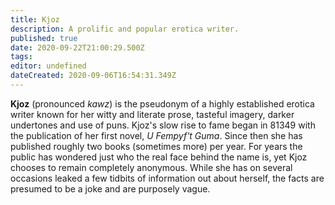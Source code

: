 ```yaml
---
title: Kjoz
description: A prolific and popular erotica writer.
published: true
date: 2020-09-22T21:00:29.500Z
tags: 
editor: undefined
dateCreated: 2020-09-06T16:54:31.349Z
---
```


**Kjoz** (pronounced *kawz*) is the pseudonym of a highly established erotica writer known for her witty and literate prose, tasteful imagery, darker undertones and use of puns. Kjoz's slow rise to fame began in 81349 with the publication of her first novel, *U Fempyf't Guma*. Since then she has published roughly two books (sometimes more) per year. For years the public has wondered just who the real face behind the name is, yet Kjoz chooses to remain completely anonymous. While she has on several occasions leaked a few tidbits of information out about herself, the facts are presumed to be a joke and are purposely vague.